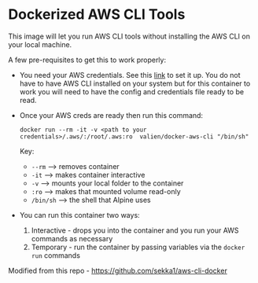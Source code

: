 # Dockerized AWS CLI Tools

This image will let you run AWS CLI tools without installing the AWS CLI on your local machine.

A few pre-requisites to get this to work properly:

* You need your AWS credentials. See this [link](http://docs.aws.amazon.com/cli/latest/userguide/cli-chap-getting-started.html) to set it up. You do not have to have AWS CLI installed on your system but for this container to work you will need to have the config and credentials file ready to be read.

* Once your AWS creds are ready then run this command:

    `docker run --rm -it -v <path to your credentials>/.aws/:/root/.aws:ro  valien/docker-aws-cli "/bin/sh"`

    Key:

    * `--rm` --> removes container 
    * `-it` --> makes container interactive
    * `-v` --> mounts your local folder to the container
    * `:ro` --> makes that mounted volume read-only
    * `/bin/sh` --> the shell that Alpine uses

* You can run this container two ways:
    1. Interactive - drops you into the container and you run your AWS commands as necessary
    2. Temporary - run the container by passing variables via the `docker run` commands
    
Modified from this repo - https://github.com/sekka1/aws-cli-docker
